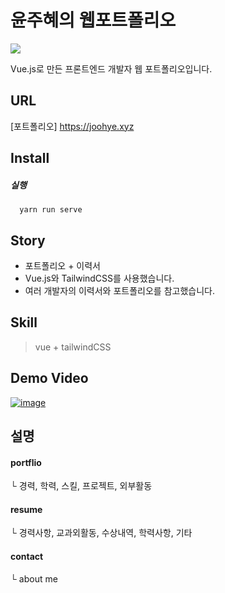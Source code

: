 # 윤주혜의 웹포트폴리오
<img src="https://img.shields.io/badge/likes-100%2B-%23ff69b4"/>

Vue.js로 만든 프론트엔드 개발자 웹 포트폴리오입니다.

## URL
[포트폴리오] https://joohye.xyz

## Install

##### 실행
```
  yarn run serve
```

## Story

- 포트폴리오 + 이력서
- Vue.js와 TailwindCSS를 사용했습니다.
- 여러 개발자의 이력서와 포트폴리오를 참고했습니다.


## Skill
> vue + tailwindCSS

## Demo Video
[![image](https://user-images.githubusercontent.com/26542929/89775359-973e7a00-db42-11ea-9943-2d57d54ff6a6.png)](https://i.imgur.com/pditetx.mp4)

## 설명
#### portflio
└ 경력, 학력, 스킬, 프로젝트, 외부활동

#### resume
└ 경력사항, 교과외활동, 수상내역, 학력사항, 기타

#### contact
└ about me
